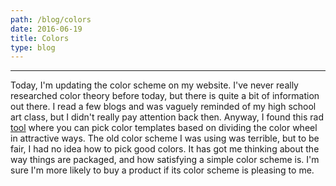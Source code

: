 ```yaml
---
path: /blog/colors
date: 2016-06-19
title: Colors
type: blog
---
```

***
Today, I'm updating the color scheme on my website. I've never really researched color theory before today, but there is quite a bit of information out there. I read a few blogs and was vaguely reminded of my high school art class, but I didn't really pay attention back then. Anyway, I found this rad [tool](https://color.adobe.com) where you can pick color templates based on dividing the color wheel in attractive ways. The old color scheme I was using was terrible, but to be fair, I had no idea how to pick good colors. It has got me thinking about the way things are packaged, and how satisfying a simple color scheme is. I'm sure I'm more likely to buy a product if its color scheme is pleasing to me.
